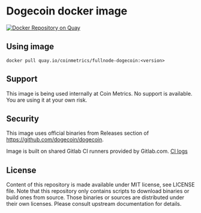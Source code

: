 # Dogecoin docker image

[![Docker Repository on Quay](https://quay.io/repository/coinmetrics/fullnode-dogecoin/status "Docker Repository on Quay")](https://quay.io/repository/coinmetrics/fullnode-dogecoin)

## Using image

```
docker pull quay.io/coinmetrics/fullnode-dogecoin:<version>
```

## Support

This image is being used internally at Coin Metrics. No support is available. You are using it at your own risk.

## Security

This image uses official binaries from Releases section of https://github.com/dogecoin/dogecoin.

Image is built on shared Gitlab CI runners provided by Gitlab.com. [CI logs](https://gitlab.com/coinmetrics/fullnodes/dogecoin/pipelines)

## License

Content of this repository is made available under MIT license, see LICENSE file.
Note that this repository only contains scripts to download binaries or build ones from source.
Those binaries or sources are distributed under their own licenses.
Please consult upstream documentation for details.

